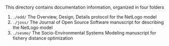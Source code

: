 <!--
SPDX-FileCopyrightText: Helmholtz-Zentrum hereon GmbH
SPDX-FileContributor: Carsten Lemmen
SPDX-License-Identifier: CC0-1.0
-->

This directory contains documentation information, organized in four folders

1. `./odd/` The Overview, Design, Details protocol for the NetLogo model
2. `./joss/` The Journal of Open Source Software manuscript for describing the NetLogo model
3. `./sesmo/` The Socio-Environmental Systems Modeling manuscript for fishery distance optimization


